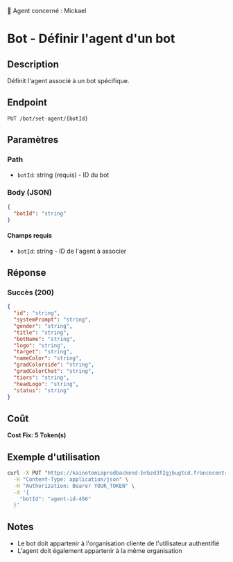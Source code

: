 🧠 Agent concerné : Mickael
# Bot - Définir l'agent d'un bot

## Description
Définit l'agent associé à un bot spécifique.

## Endpoint
```
PUT /bot/set-agent/{botId}
```

## Paramètres

### Path
- `botId`: string (requis) - ID du bot

### Body (JSON)
```json
{
  "botId": "string"
}
```

#### Champs requis
- `botId`: string - ID de l'agent à associer

## Réponse

### Succès (200)
```json
{
  "id": "string",
  "systemPrompt": "string",
  "gender": "string",
  "title": "string",
  "botName": "string",
  "logo": "string",
  "target": "string",
  "nameColor": "string",
  "gradColorside": "string",
  "gradColorChat": "string",
  "tiers": "string",
  "headLogo": "string",
  "status": "string"
}
```

## Coût
**Cost Fix: 5 Token(s)**

## Exemple d'utilisation

```bash
curl -X PUT "https://kainotomiaprodbackend-brbzd3f2gjbugtcd.francecentral-01.azurewebsites.net/bot/set-agent/bot-id-123" \
  -H "Content-Type: application/json" \
  -H "Authorization: Bearer YOUR_TOKEN" \
  -d '{
    "botId": "agent-id-456"
  }'
```

## Notes
- Le bot doit appartenir à l'organisation cliente de l'utilisateur authentifié
- L'agent doit également appartenir à la même organisation 